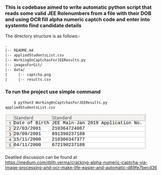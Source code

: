 
### This is codebase aimed to write automatic python script that reads some valid JEE Rolenumbers from a file with their DOB and using OCR fill alpha numeric captch code and enter into systemto find candidate details

The directory structure is as follows:-
```
.
|-- README.md
|-- appliedStudentsList.csv
|-- WorkingOnCaptchasForJEEResults.py
|-- imagesForGit/ 
|-- data/
|     |-- captcha.png
|     |-- results.csv
```

### To run the project use simple command
```
	$ python3 WorkingOnCaptchasForJEEResults.py appliedStudentsList.csv
```
![Input Data in a csv having student's JEE Roll Number and Date Of Birth](https://github.com/lihkinVerma/alphaNumericCaptchaCrack/blob/master/imagesForGit/inputCSV.png)

Deatiled discussion can be found at https://medium.com/@lih.verma/cracking-alpha-numeric-captcha-via-image-processing-and-ocr-make-life-easier-and-automatic-d89fe7becd36

